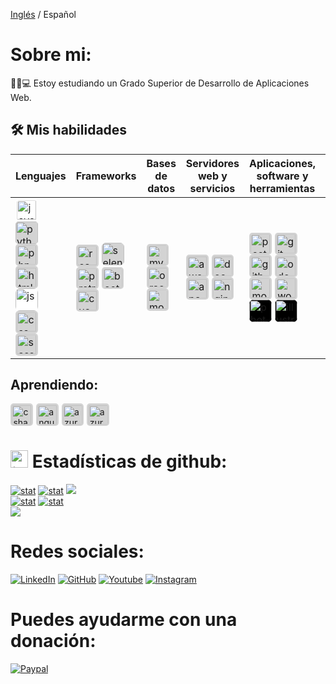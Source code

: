 [Inglés](https://github.com/ericsaza/ericsaza/blob/main/README.md) / Español
# Sobre mi:
🧑‍🎓💻 Estoy estudiando un Grado Superior de Desarrollo de Aplicaciones Web.

## 🛠️ Mis habilidades
<style>
  img {
    background-color: white;
  }
</style>
| Lenguajes | Frameworks | Bases de datos | Servidores web y servicios | Aplicaciones, software y herramientas | SOs | IDEs |
|-----------|------------|----------------|----------------------------|---------------------------------------|-----|------|
| <img src="https://cdn.jsdelivr.net/gh/devicons/devicon/icons/java/java-original.svg" width="31" height="31" style="border-radius: 5px; margin-right: 5px; padding: 2.4px" alt="java"/><img src="https://cdn.jsdelivr.net/gh/devicons/devicon/icons/python/python-original.svg" width="36" height="36" style="background-color: lightgrey; border-radius: 5px; margin-right: 5px" alt="python"/><img src="https://cdn.jsdelivr.net/gh/devicons/devicon/icons/php/php-original.svg" height="31" style="background-color: lightgrey; border-radius: 5px; margin-right: 5px; padding: 2.4px" alt="php"/><img src="https://cdn.jsdelivr.net/gh/devicons/devicon/icons/html5/html5-plain.svg" height="31" style="background-color: lightgrey; border-radius: 5px; margin-right: 5px; padding: 2.4px" alt="html"/><img src="https://cdn.jsdelivr.net/gh/devicons/devicon/icons/javascript/javascript-original.svg" width="36" height="36" style="border-radius: 7px; margin-right: 5px" alt="js"/><img src="https://cdn.jsdelivr.net/gh/devicons/devicon/icons/css3/css3-original.svg" height="31" style="background-color: lightgrey; border-radius: 5px; margin-right: 5px; padding: 2.4px" alt="css"/><img src="https://cdn.jsdelivr.net/gh/devicons/devicon/icons/sass/sass-original.svg" height="31" style="background-color: lightgrey; border-radius: 5px; margin-right: 5px; padding: 2.4px" alt="sass"/> | <img src="https://cdn.jsdelivr.net/gh/devicons/devicon/icons/react/react-original.svg" width="31" height="31" style="background-color: lightgrey; border-radius: 5px; margin-right: 5px; padding: 2.4px" alt="react"/><img src="https://cdn.jsdelivr.net/gh/devicons/devicon/icons/selenium/selenium-original.svg" width="36" height="36" style="background-color: lightgrey; border-radius: 7px; margin-right: 5px" alt="selenium"/><img src="https://cdn.jsdelivr.net/gh/devicons/devicon/icons/protractor/protractor-plain.svg" width="31" height="31" style="background-color: lightgrey; border-radius: 5px; margin-right: 5px; padding: 2.4px" alt="protractor"/><img src="https://cdn.jsdelivr.net/gh/devicons/devicon/icons/bootstrap/bootstrap-original.svg" width="31" height="31" style="background-color: lightgrey; border-radius: 5px; margin-right: 5px; padding: 2.4px" alt="bootstrap"/><img src="https://cdn.jsdelivr.net/gh/devicons/devicon/icons/cucumber/cucumber-plain.svg" width="31" height="31" style="background-color: lightgrey; border-radius: 5px; margin-right: 5px; padding: 2.4px" alt="cucumber"/> | <img src="https://cdn.jsdelivr.net/gh/devicons/devicon/icons/mysql/mysql-original.svg" width="31" height="31" style="background-color: lightgrey; border-radius: 5px; margin-right: 5px; padding: 2.4px"  alt="mysql"/><img src="https://cdn.jsdelivr.net/gh/devicons/devicon/icons/oracle/oracle-original.svg" width="31" height="31" style="background-color: lightgrey; border-radius: 5px; margin-right: 5px; padding: 2.4px" alt="oracledb"/><img src="https://cdn.jsdelivr.net/gh/devicons/devicon/icons/mongodb/mongodb-original-wordmark.svg" width="31" height="31" style="background-color: lightgrey; border-radius: 5px; margin-right: 5px; padding: 2.4px" alt="mongodb"/> | <img src="https://cdn.jsdelivr.net/gh/devicons/devicon/icons/amazonwebservices/amazonwebservices-original.svg" width="31" height="31" style="background-color: lightgrey; border-radius: 5px; margin-right: 5px; padding: 2.4px" alt="aws"/><img src="https://cdn.jsdelivr.net/gh/devicons/devicon/icons/docker/docker-plain.svg" width="31" height="31" style="background-color: lightgrey; border-radius: 5px; margin-right: 5px; padding: 2.4px" alt="docker"/><img src="https://cdn.jsdelivr.net/gh/devicons/devicon/icons/apache/apache-original.svg" width="31" height="31" style="background-color: lightgrey; border-radius: 5px; margin-right: 5px; padding: 2.4px" alt="apache"/><img src="https://cdn.jsdelivr.net/gh/devicons/devicon/icons/nginx/nginx-original.svg" width="31" height="31" style="background-color: lightgrey; border-radius: 5px; margin-right: 5px; padding: 2.4px" alt="nginx"/> | <img src="https://cdn.simpleicons.org/postman" width="31" height="31" style="background-color: lightgrey; border-radius: 5px; margin-right: 5px; padding: 2.4px" alt="postman"/><img src="https://cdn.jsdelivr.net/gh/devicons/devicon/icons/git/git-original.svg" width="31" height="31" style="background-color: lightgrey; border-radius: 5px; margin-right: 5px; padding: 2.4px" alt="git"/><img src="https://cdn.jsdelivr.net/gh/devicons/devicon/icons/github/github-original.svg" width="31" height="31" style="background-color: lightgrey; border-radius: 5px; margin-right: 5px; padding: 2.4px;" alt="github"/><img src="https://mahirla.com/web/image/product.product/2/image_512?unique=8183642" width="31" height="31" style="background-color: lightgrey; border-radius: 5px; margin-right: 5px; padding: 2.4px" alt="odoo"/><img src="https://cdn.jsdelivr.net/gh/devicons/devicon/icons/moodle/moodle-plain.svg" width="31" height="31" style="background-color: lightgrey; border-radius: 5px; margin-right: 5px; padding: 2.4px" alt="moodle"/><img src="https://cdn.jsdelivr.net/gh/devicons/devicon/icons/wordpress/wordpress-plain.svg" width="31" height="31" style="background-color: lightgrey; border-radius: 5px; margin-right: 5px; padding: 2.4px" alt="wordpress"/><img src="https://cdn.jsdelivr.net/gh/devicons/devicon/icons/photoshop/photoshop-plain.svg" width="36" height="36" style="background-color: black; border-radius: 7px; margin-right: 5px" alt="photoshop"/><img src="https://cdn.jsdelivr.net/gh/devicons/devicon/icons/illustrator/illustrator-plain.svg" width="36" height="36" style="background-color: black; border-radius: 7px; margin-right: 5px" alt="illustrator"/> | <img src="https://cdn.jsdelivr.net/gh/devicons/devicon/icons/windows8/windows8-original.svg" width="31" height="31" style="background-color: lightgrey; border-radius: 5px; margin-right: 5px; padding: 2.4px" alt="windows"/><img src="https://cdn.jsdelivr.net/gh/devicons/devicon/icons/ubuntu/ubuntu-plain.svg" width="31" height="31" style="background-color: lightgrey; border-radius: 5px; margin-right: 5px; padding: 2.4px" alt="ubuntu"/> | <img src="https://cdn.jsdelivr.net/gh/devicons/devicon/icons/vscode/vscode-original.svg" width="31" height="31" style="background-color: lightgrey; border-radius: 5px; margin-right: 5px; padding: 2.4px" alt="visual studio"/><img src="https://seeklogo.com/images/E/eclipse-logo-85FE4BEA34-seeklogo.com.png" width="31" height="31" style="background-color: lightgrey; border-radius: 5px; margin-right: 5px; padding: 2.4px" alt="eclipse workspace"/> |

## Aprendiendo:
<img src="https://cdn.jsdelivr.net/gh/devicons/devicon/icons/csharp/csharp-plain.svg" width="31" height="31" style="background-color: lightgrey; border-radius: 5px; margin-right: 5px; padding: 2.4px" alt="csharp"/><img src="https://cdn.jsdelivr.net/gh/devicons/devicon/icons/angularjs/angularjs-plain.svg" width="31" height="31" style="background-color: lightgrey; border-radius: 5px; margin-right: 5px; padding: 2.4px" alt="angular"/><img src="https://cdn.jsdelivr.net/gh/devicons/devicon/icons/azure/azure-original.svg" width="31" height="31" style="background-color: lightgrey; border-radius: 5px; margin-right: 5px; padding: 2.4px" alt="azure"/><img src="https://cdn.jsdelivr.net/gh/devicons/devicon/icons/jquery/jquery-original.svg" width="31" height="31" style="background-color: lightgrey; border-radius: 5px; margin-right: 5px; padding: 2.4px" alt="azure"/>

# <img src="https://www.consumertribes.com/content/images/size/w100/2022/12/Consumer-Stats-Image-1.png" width="28px" alt="📊"> Estadísticas de github:
[![stat](https://github-profile-summary-cards.vercel.app/api/cards/profile-details?username=ericsaza&theme=transparent)](https://github.com/ericsaza)
[![stat](https://github-profile-summary-cards.vercel.app/api/cards/stats?username=ericsaza&theme=transparent)](https://github.com/ericsaza)
[![](http://github-profile-summary-cards.vercel.app/api/cards/productive-time?username=ericsaza&theme=transparent&utcOffset=8)](https://github.com/ericsaza)
<br>
[![stat](https://github-readme-streak-stats.herokuapp.com/?user=ericsaza&hide_border=true&card_width=338&theme=transparent)](https://github.com/ericsaza)
[![stat](https://github-readme-stats.vercel.app/api/top-langs/?username=ericsaza&layout=compact&theme=transparent&hide_border=true)](https://github.com/ericsaza)
<br>
[![](https://visitcount.itsvg.in/api?id=ericsaza&label=Profile%20Views&color=12&icon=5&pretty=true)](https://github.com/ericsaza)

# Redes sociales:
<a href="https://www.linkedin.com/in/eric-salado-zafra/" target="_blank"><img src="https://img.shields.io/badge/LinkedIn-%230077B5.svg?&style=flat-square&logo=linkedin&logoColor=white" alt="LinkedIn"></a>
<a href="https://github.com/ericsaza"><img src="https://img.shields.io/badge/GitHub-%23E4405F.svg?&style=flat-square&logo=github&logoColor=white&color=black" alt="GitHub"></a>
<a href="https://www.youtube.com/channel/UC6MRdWqXmTEGxncDn9yVhLg/"><img src="https://img.shields.io/badge/Youtube-%23E4405F.svg?&style=flat-square&logo=youtube&logoColor=white&color=red" alt="Youtube"></a>
<a href="https://instagram.com/eric_sa_za/"><img src="https://img.shields.io/badge/Instagram-%23E4405F.svg?&style=flat-square&logo=instagram&logoColor=white" alt="Instagram"></a>
# Puedes ayudarme con una donación:
[![Paypal](https://img.shields.io/badge/PAYPAL-F80000?style=for-the-badge&logo=paypal&logoColor=white&color=blue)](https://paypal.me/ericsaza)
